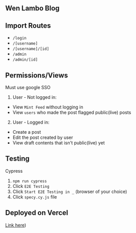 ## Wen Lambo Blog

## Import Routes

- `/login`
- `/[username]`
- `/[username]/[id]`
- `/admin`
- `/admin/[id]`

## Permissions/Views

Must use google SSO

1. User - Not logged in:

- View `Mint Feed` without logging in
- View `users` who made the post flagged public(live) posts

2. User - Logged in:

- Create a post
- Edit the post created by user
- View draft contents that isn't public(live) yet

## Testing

Cypress

1. `npm run cypress`
2. Click `E2E Testing`
3. Click `Start E2E Testing in _` (browser of your choice)
4. Click `specy.cy.js` file

## Deployed on Vercel

[Link here](https://wen-lambo-hch6koxjr-jyi428.vercel.app/))

